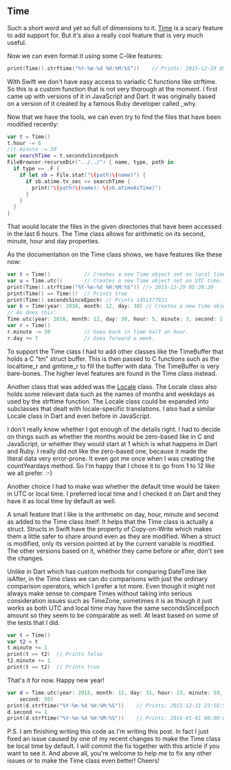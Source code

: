Time
----

Such a short word and yet so full of dimensions to it.
[Time](../Sources/time.swift) is a scary feature
to add support for. But it's also a really cool feature that is very much
useful.

Now we can even format it using some C-like features:

```swift
print(Time().strftime("%Y-%m-%d %H:%M:%S"))    // Prints: 2015-12-29 05:47:13
```

With Swift we don't have easy access to variadic C functions like strftime. So
this is a custom function that is not very thorough at the moment. I first came up
with versions of it in JavaScript and Dart. It was originally based on a version
of it created by a famous Ruby developer called _why.

Now that we have the tools, we can even try to find the files that have been
modified recently:

```swift
var t = Time()
t.hour -= 6
//t.minute -= 30
var searchTime = t.secondsSinceEpoch
FileBrowser.recurseDir("../../") { name, type, path in
  if type == .F {
    if let sb = File.stat("\(path)\(name)") {
      if sb.atime.tv_sec >= searchTime {
        print("\(path)\(name): \(sb.atimeAsTime)")
      }
    }
  }
}
```

That would locate the files in the given directories that have been accessed in
the last 6 hours. The Time class allows for arithmetic on its second, minute,
hour and day properties.

As the documentation on the Time class shows, we have features like these now:

```swift
var t = Time()           // Creates a new Time object set on local time.
var u = Time.utc()       // Creates a new Time object set on UTC time.
print(Time().strftime("%Y-%m-%d %H:%M:%S")) //> 2015-12-29 05:28:20
print(Time() == Time())  // Prints true
print(Time().secondsSinceEpoch) // Prints 1451377821
var k = Time(year: 2016, month: 12, day: 30) // Creates a new Time object.
// As does this:
Time.utc(year: 2016, month: 12, day: 30, hour: 5, minute: 3, second: 1)
var r = Time()
r.minute -= 30           // Goes back in time half an hour.
r.day += 7               // Goes forward a week.
```

To support the Time class I had to add other classes like the TimeBuffer that
holds a C "tm" struct buffer. This is then passed to C functions such as the
localtime_r and gmtime_r to fill the buffer with data. The TimeBuffer is very
bare-bones. The higher level features are found in the Time class instead.

Another class that was added was the [Locale](../Sources/locale.swift) class.
The Locale class also holds some relevant data such as the names of months and
weekdays as used by the strftime function. The Locale class could be expanded
into subclasses that dealt with locale-specific translations. I also had a
similar Locale class in Dart and even before in JavaScript.

I don't really know whether I got enough of the details right. I had to decide
on things such as whether the months would be zero-based like in C and
JavaScript, or whether they would start at 1 which is what happens in Dart
and Ruby. I really did not like the zero-based one, because it made the literal
data very error-prone. It even got me once when I was creating the countYeardays
method. So I'm happy that I chose it to go from 1 to 12 like we all prefer. :-)

Another choice I had to make was whether the default time would be taken in UTC
or local time. I preferred local time and I checked it on Dart and they have it
as local time by default as well.

A small feature that I like is the arithmetic on day, hour, minute and second
as added to the Time class itself. It helps that the Time class is actually a
struct. Structs in Swift have the property of Copy-on-Write which makes them a
little safer to share around even as they are modified. When a struct is
modified, only its version pointed at by the current variable is modified. The
other versions based on it, whether they came before or after, don't see the
changes.

Unlike in Dart which has custom methods for comparing DateTime like isAfter, in
the Time class we can do comparisons with just the ordinary comparison
operators, which I prefer a lot more. Even though it might not always make sense
to compare Times without taking into serious consideration issues such as
TimeZone, sometimes it is as though it just works as both UTC and local time
may have the same secondsSinceEpoch amount so they seem to be comparable as
well. At least based on some of the tests that I did.

```swift
var t = Time()
var t2 = t
t.minute += 1
print(t == t2)  // Prints false
t2.minute += 1
print(t == t2)  // Prints true
```

That's it for now. Happy new year!

```swift
var d = Time.utc(year: 2015, month: 12, day: 31, hour: 23, minute: 59,
    second: 59)
print(d.strftime("%Y-%m-%d %H:%M:%S"))    // Prints: 2015-12-31 23:59:59
d.second += 1
print(d.strftime("%Y-%m-%d %H:%M:%S"))    // Prints: 2016-01-01 00:00:00
```

P.S. I am finishing writing this code as I'm writing this post. In fact I just
fixed an issue caused by one of my recent changes to make the Time class be
local time by default. I will commit the fix together with this article if you
want to see it. And above all, you're welcome to help me to fix any other issues
or to make the Time class even better! Cheers!

